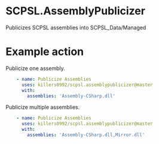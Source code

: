 # SCPSL.AssemblyPublicizer

Publicizes SCPSL assemblies into SCPSL_Data/Managed

# Example action

Publicize one assembly.
```yaml
    - name: Publicize Assemblies
      uses: killers0992/scpsl.assemblypublicizer@master
      with:
        assemblies: 'Assembly-CSharp.dll'
```

Publicize multiple assemblies.
```yaml
    - name: Publicize Assemblies
      uses: killers0992/scpsl.assemblypublicizer@master
      with:
        assemblies: 'Assembly-CSharp.dll,Mirror.dll'
```
